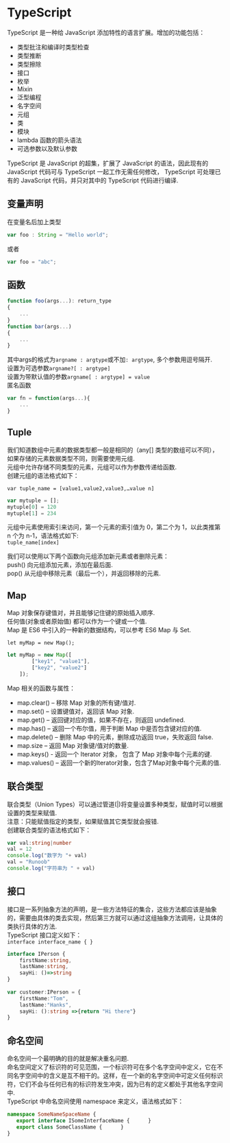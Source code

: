 # TypeScript 

TypeScript 是一种给 JavaScript 添加特性的语言扩展。增加的功能包括：  
* 类型批注和编译时类型检查
* 类型推断
* 类型擦除
* 接口
* 枚举
* Mixin
* 泛型编程
* 名字空间
* 元组
* 类
* 模块
* lambda 函数的箭头语法
* 可选参数以及默认参数

TypeScript 是 JavaScript 的超集，扩展了 JavaScript 的语法，因此现有的 JavaScript 代码可与 TypeScript 一起工作无需任何修改，  TypeScript 可处理已有的 JavaScript 代码，并只对其中的 TypeScript 代码进行编译.  

## 变量声明 

在变量名后加上类型  
```ts
var foo : String = "Hello world";
```
或者
```ts
var foo = "abc";
```

## 函数


```ts
function foo(args...): return_type
{
    ...
}
function bar(args...)
{
    ...
}
```
其中args的格式为`argname : argtype`或不加`: argtype`, 多个参数用逗号隔开.  
设置为可选参数`argname?[ : argtype] `  
设置为带默认值的参数`argname[ : argtype] = value`  
匿名函数  
```ts
var fn = function(args...){
    ...
}
```
 

## Tuple 

我们知道数组中元素的数据类型都一般是相同的（any[] 类型的数组可以不同），如果存储的元素数据类型不同，则需要使用元组.  
元组中允许存储不同类型的元素，元组可以作为参数传递给函数.  
创建元组的语法格式如下：  

`var tuple_name = [value1,value2,value3,…value n]`
```ts
var mytuple = []; 
mytuple[0] = 120 
mytuple[1] = 234
```

元组中元素使用索引来访问，第一个元素的索引值为 0，第二个为 1，以此类推第 n 个为 n-1，语法格式如下:  
`tuple_name[index]`  

我们可以使用以下两个函数向元组添加新元素或者删除元素：  
push() 向元组添加元素，添加在最后面.  
pop() 从元组中移除元素（最后一个），并返回移除的元素.

## Map 

Map 对象保存键值对，并且能够记住键的原始插入顺序.  
任何值(对象或者原始值) 都可以作为一个键或一个值.  
Map 是 ES6 中引入的一种新的数据结构，可以参考 ES6 Map 与 Set.  

`let myMap = new Map();`
```ts
let myMap = new Map([
        ["key1", "value1"],
        ["key2", "value2"]
    ]); 
```

Map 相关的函数与属性：

* map.clear() – 移除 Map 对象的所有键/值对.  
* map.set() – 设置键值对，返回该 Map 对象.  
* map.get() – 返回键对应的值，如果不存在，则返回 undefined.  
* map.has() – 返回一个布尔值，用于判断 Map 中是否包含键对应的值.  
* map.delete() – 删除 Map 中的元素，删除成功返回 true，失败返回 false.  
* map.size – 返回 Map 对象键/值对的数量.  
* map.keys() - 返回一个 Iterator 对象， 包含了 Map 对象中每个元素的键.  
* map.values() – 返回一个新的Iterator对象，包含了Map对象中每个元素的值.   

## 联合类型 

联合类型（Union Types）可以通过管道(|)将变量设置多种类型，赋值时可以根据设置的类型来赋值.  
注意：只能赋值指定的类型，如果赋值其它类型就会报错.  
创建联合类型的语法格式如下：  
```ts
var val:string|number 
val = 12 
console.log("数字为 "+ val) 
val = "Runoob" 
console.log("字符串为 " + val)
```

## 接口 

接口是一系列抽象方法的声明，是一些方法特征的集合，这些方法都应该是抽象的，需要由具体的类去实现，然后第三方就可以通过这组抽象方法调用，让具体的类执行具体的方法.  
TypeScript 接口定义如下：  
`interface interface_name { }`

```ts
interface IPerson { 
    firstName:string, 
    lastName:string, 
    sayHi: ()=>string 
} 
 
var customer:IPerson = { 
    firstName:"Tom",
    lastName:"Hanks", 
    sayHi: ():string =>{return "Hi there"} 
} 
```

## 命名空间 

命名空间一个最明确的目的就是解决重名问题.  
命名空间定义了标识符的可见范围，一个标识符可在多个名字空间中定义，它在不同名字空间中的含义是互不相干的。这样，在一个新的名字空间中可定义任何标识符，它们不会与任何已有的标识符发生冲突，因为已有的定义都处于其他名字空间中.  
TypeScript 中命名空间使用 namespace 来定义，语法格式如下：  
```ts
namespace SomeNameSpaceName { 
   export interface ISomeInterfaceName {      }  
   export class SomeClassName {      }  
}
```